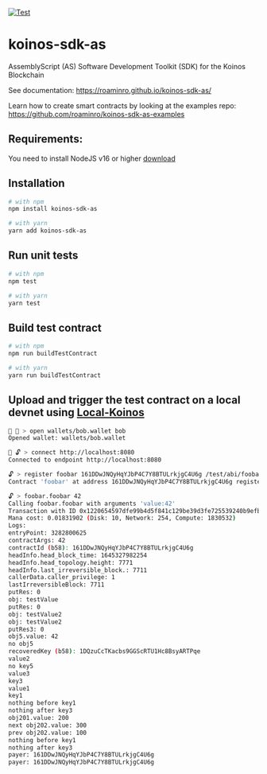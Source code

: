 [![Test](https://github.com/roaminro/koinos-sdk-as/actions/workflows/test.yml/badge.svg)](https://github.com/roaminro/koinos-sdk-as/actions/workflows/test.yml)

# koinos-sdk-as
AssemblyScript (AS) Software Development Toolkit (SDK) for the Koinos Blockchain

See documentation: https://roaminro.github.io/koinos-sdk-as/

Learn how to create smart contracts by looking at the examples repo: https://github.com/roaminro/koinos-sdk-as-examples

## Requirements:
You need to install NodeJS v16 or higher [download](https://nodejs.org/en/download/)

## Installation

```sh
# with npm
npm install koinos-sdk-as

# with yarn
yarn add koinos-sdk-as
```
## Run unit tests
```sh
# with npm
npm test

# with yarn
yarn test
```

## Build test contract
```sh
# with npm
npm run buildTestContract

# with yarn
yarn run buildTestContract
```

## Upload and trigger the test contract on a local devnet using [Local-Koinos](https://github.com/roaminro/local-koinos)
```sh
🚫 🔐 > open wallets/bob.wallet bob
Opened wallet: wallets/bob.wallet

🚫 🔓 > connect http://localhost:8080
Connected to endpoint http://localhost:8080

🔓 > register foobar 161DDwJNQyHqYJbP4C7Y8BTULrkjgC4U6g /test/abi/foobar.abi
Contract 'foobar' at address 161DDwJNQyHqYJbP4C7Y8BTULrkjgC4U6g registered

🔓 > foobar.foobar 42
Calling foobar.foobar with arguments 'value:42'
Transaction with ID 0x1220654597dfe99b4d5f841c129be39d3fe725539240b9efb43f8ea8ab4d9cd35742 containing 1 operations submitted.
Mana cost: 0.01831902 (Disk: 10, Network: 254, Compute: 1830532)
Logs:
entryPoint: 3282800625
contractArgs: 42
contractId (b58): 161DDwJNQyHqYJbP4C7Y8BTULrkjgC4U6g
headInfo.head_block_time: 1645327982254
headInfo.head_topology.height: 7771
headInfo.last_irreversible_block.: 7711
callerData.caller_privilege: 1
lastIrreversibleBlock: 7711
putRes: 0
obj: testValue
putRes: 0
obj: testValue2
obj: testValue2
putRes3: 0
obj5.value: 42
no obj5
recoveredKey (b58): 1DQzuCcTKacbs9GGScRTU1Hc8BsyARTPqe
value2
no key5
value3
key3
value1
key1
nothing before key1
nothing after key3
obj201.value: 200
next obj202.value: 300
prev obj202.value: 100
nothing before key1
nothing after key3
payer: 161DDwJNQyHqYJbP4C7Y8BTULrkjgC4U6g
payer: 161DDwJNQyHqYJbP4C7Y8BTULrkjgC4U6g
```
